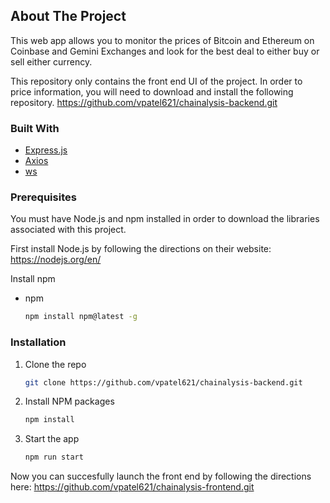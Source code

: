 ## About The Project
This web app allows you to monitor the prices of Bitcoin and Ethereum on Coinbase and Gemini Exchanges and look for the best deal to either buy or sell either currency.

This repository only contains the front end  UI of the project. In order to price information, you will need to download and install the following repository.
https://github.com/vpatel621/chainalysis-backend.git


### Built With

* [Express.js](https://reactjs.org/)
* [Axios](https://getbootstrap.com)
* [ws](https://github.com/websockets/ws)


### Prerequisites

You must have Node.js and npm installed in order to download the libraries associated with this project.

First install Node.js by following the directions on their website: https://nodejs.org/en/

Install npm 

* npm
  ```sh
  npm install npm@latest -g
  ```

### Installation



1. Clone the repo
   ```sh
   git clone https://github.com/vpatel621/chainalysis-backend.git
   ```
2. Install NPM packages
   ```sh
   npm install
   ```
3. Start the app
   ```sh
   npm run start
   ```
Now you can succesfully launch the front end by following the directions here: https://github.com/vpatel621/chainalysis-frontend.git
